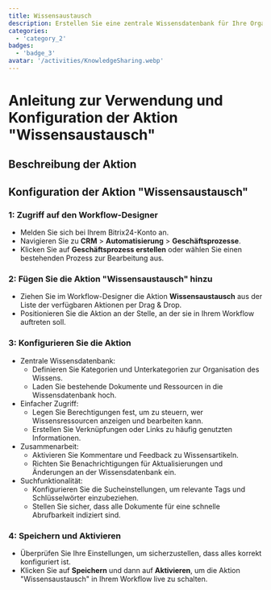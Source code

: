 ```yaml
---
title: Wissensaustausch
description: Erstellen Sie eine zentrale Wissensdatenbank für Ihre Organisation.
categories: 
  - 'category_2'
badges: 
  - 'badge_3'
avatar: '/activities/KnowledgeSharing.webp'
---
```

# Anleitung zur Verwendung und Konfiguration der Aktion "Wissensaustausch"

## Beschreibung der Aktion

## **Konfiguration der Aktion "Wissensaustausch"**

### 1: Zugriff auf den Workflow-Designer
- Melden Sie sich bei Ihrem Bitrix24-Konto an.
- Navigieren Sie zu **CRM** > **Automatisierung** > **Geschäftsprozesse**.
- Klicken Sie auf **Geschäftsprozess erstellen** oder wählen Sie einen bestehenden Prozess zur Bearbeitung aus.

### 2: Fügen Sie die Aktion "Wissensaustausch" hinzu
- Ziehen Sie im Workflow-Designer die Aktion **Wissensaustausch** aus der Liste der verfügbaren Aktionen per Drag & Drop.
- Positionieren Sie die Aktion an der Stelle, an der sie in Ihrem Workflow auftreten soll.

### 3: Konfigurieren Sie die Aktion
- Zentrale Wissensdatenbank:
  - Definieren Sie Kategorien und Unterkategorien zur Organisation des Wissens.
  - Laden Sie bestehende Dokumente und Ressourcen in die Wissensdatenbank hoch.
- Einfacher Zugriff:
  - Legen Sie Berechtigungen fest, um zu steuern, wer Wissensressourcen anzeigen und bearbeiten kann.
  - Erstellen Sie Verknüpfungen oder Links zu häufig genutzten Informationen.
- Zusammenarbeit:
  - Aktivieren Sie Kommentare und Feedback zu Wissensartikeln.
  - Richten Sie Benachrichtigungen für Aktualisierungen und Änderungen an der Wissensdatenbank ein.
- Suchfunktionalität:
  - Konfigurieren Sie die Sucheinstellungen, um relevante Tags und Schlüsselwörter einzubeziehen.
  - Stellen Sie sicher, dass alle Dokumente für eine schnelle Abrufbarkeit indiziert sind.

### 4: Speichern und Aktivieren
- Überprüfen Sie Ihre Einstellungen, um sicherzustellen, dass alles korrekt konfiguriert ist.
- Klicken Sie auf **Speichern** und dann auf **Aktivieren**, um die Aktion "Wissensaustausch" in Ihrem Workflow live zu schalten.